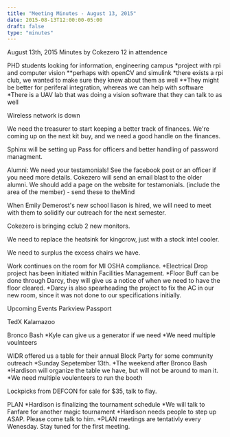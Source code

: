 ```yaml
---
title: "Meeting Minutes - August 13, 2015"
date: 2015-08-13T12:00:00-05:00
draft: false
type: "minutes"
---
```


August 13th, 2015
Minutes by Cokezero
12 in attendence


PHD students looking for information, engineering campus
*project with rpi and computer vision
**perhaps with openCV and simulink
*there exists a rpi club, we wanted to make sure they knew about them as well
**They might be better for periferal integration, whereas we can help with software
*There is a UAV lab that was doing a vision software that they can talk to as well

Wireless network is down

We need the treasurer to start keeping a better track of finances. 
We're coming up on the next kit buy, and we need a good handle on the finances.

Sphinx will be setting up Pass for officers and better handling of password managment.

Alumni: We need your testamonials! See the facebook post or an officer if you need more details. 
Cokezero will send an email blast to the older alumni. 
We should add a page on the website for testamonials. (include the area of the member) - send these to theMind

When Emily Demerost's new school liason is hired, we will need to meet with them to solidify our outreach for the next semester. 

Cokezero is bringing cclub 2 new monitors. 

We need to replace the heatsink for kingcrow, just with a stock intel cooler. 

We need to surplus the excess chairs we have.

Work continues on the room for MI OSHA compliance. 
*Electrical Drop project has been initiated within Facilities Management.
*Floor Buff can be done through Darcy, they will give us a notice of when we need to have the floor cleared. 
*Darcy is also spearheading the project to fix the AC in our new room, since it was not done to our specifications initially. 

Upcoming Events
Parkview Passport

TedX Kalamazoo

Bronco Bash
*Kyle can give us a generator if we need
*We need multiple voulnteers

WIDR offered us a table for their annual Block Party for some community outreach
*Sunday Sepetember 13th. 
*The weekend after Bronco Bash
*Hardison will organize the table we have, but will not be around to man it. 
*We need multiple voulenteers to run the booth

Lockpicks from DEFCON for sale for $35, talk to flay.

PLAN
*Hardison is finalizing the tournament schedule
*We will talk to Fanfare for another magic tournament
*Hardison needs people to step up ASAP. Please come talk to him. 
*PLAN meetings are tentativly every Wenesday. Stay tuned for the first meeting. 

  
